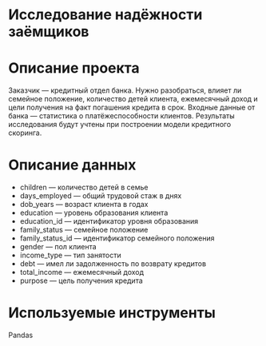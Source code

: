 # Исследование надёжности заёмщиков


# Описание проекта


Заказчик — кредитный отдел банка. Нужно разобраться, влияет ли семейное положение, количество детей клиента, ежемесячный доход и цели получения на факт погашения кредита в срок. Входные данные от банка — статистика о платёжеспособности клиентов. Результаты исследования будут учтены при построении модели кредитного скоринга.

# Описание данных


- children — количество детей в семье
- days_employed — общий трудовой стаж в днях
- dob_years — возраст клиента в годах
- education — уровень образования клиента
- education_id — идентификатор уровня образования
- family_status — семейное положение
- family_status_id — идентификатор семейного положения
- gender — пол клиента
- income_type — тип занятости
- debt — имел ли задолженность по возврату кредитов
- total_income — ежемесячный доход
- purpose — цель получения кредита

# Используемые инструменты


Pandas
